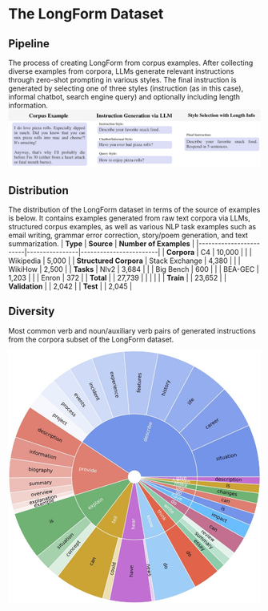 # The LongForm Dataset
## Pipeline
The process of creating LongForm from corpus
		examples. After collecting diverse examples
		from corpora, LLMs generate relevant
		instructions through zero-shot prompting in
		various styles. The final instruction is
		generated by selecting one of three styles
		(instruction (as in this case), informal chatbot,
		search engine query) and
		optionally including length
		information.
![The process of creating LongForm from corpus examples.](../figures/dataset_examples.jpg)



## Distribution
The distribution of the LongForm dataset in terms of the source of examples is below. It contains examples generated from raw text corpora via LLMs, structured corpus examples, as well as various NLP task examples such as email writing, grammar error correction, story/poem generation, and text summarization.
| **Type**               | **Source**     | **Number of Examples** |
|------------------------|----------------|------------------------|
| **Corpora**            | C4             | 10,000                 |
|                        | Wikipedia      | 5,000                  |
| **Structured Corpora** | Stack Exchange | 4,380                  |
|                        | WikiHow        | 2,500                  |
| **Tasks**              | NIv2           | 3,684                  |
|                        | Big Bench      | 600                    |
|                        | BEA-GEC        | 1,203                  |
|                        | Enron          | 372                    |
| **Total**              |                | 27,739                 |
|  |   |  |
| **Train**              |                | 23,652                 |
| **Validation**         |                | 2,042                  |
| **Test**               |                | 2,045                  |

## Diversity
Most common verb and noun/auxiliary verb pairs of generated instructions from the corpora subset of the LongForm dataset. 

<img src="../figures/pie_chart_examples.jpg" width="512">

